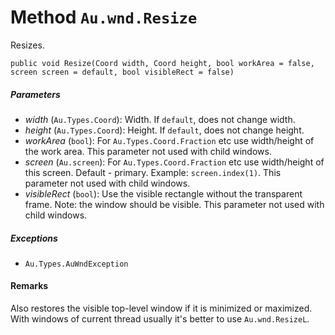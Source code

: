 # Method `Au.wnd.Resize`

Resizes.

```
public void Resize(Coord width, Coord height, bool workArea = false, screen screen = default, bool visibleRect = false)
```

##### Parameters

- *width*  (`Au.Types.Coord`):
    Width. If `default`, does not change width.
- *height*  (`Au.Types.Coord`):
    Height. If `default`, does not change height.
- *workArea*  (`bool`):
    For `Au.Types.Coord.Fraction` etc use width/height of the work area. This parameter not used with child windows.
- *screen*  (`Au.screen`):
    For `Au.Types.Coord.Fraction` etc use width/height of this screen. Default - primary. Example: `screen.index(1)`. This parameter not used with child windows.
- *visibleRect*  (`bool`):
    Use the visible rectangle without the transparent frame. Note: the window should be visible. This parameter not used with child windows.

##### Exceptions

- `Au.Types.AuWndException`

#### Remarks

Also restores the visible top-level window if it is minimized or maximized. With windows of current thread usually it's better to use `Au.wnd.ResizeL`.